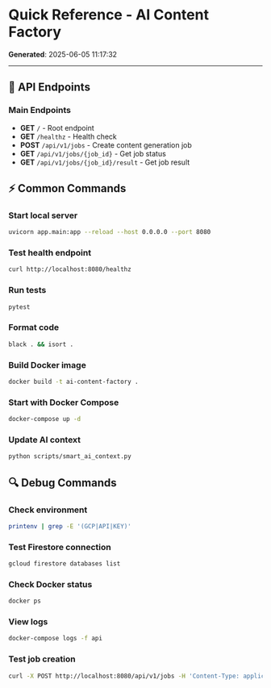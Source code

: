 # Quick Reference - AI Content Factory

**Generated**: 2025-06-05 11:17:32

---

## 🚀 API Endpoints

### Main Endpoints

- **GET** `/` - Root endpoint
- **GET** `/healthz` - Health check
- **POST** `/api/v1/jobs` - Create content generation job
- **GET** `/api/v1/jobs/{job_id}` - Get job status
- **GET** `/api/v1/jobs/{job_id}/result` - Get job result


## ⚡ Common Commands

### Start local server
```bash
uvicorn app.main:app --reload --host 0.0.0.0 --port 8080
```

### Test health endpoint
```bash
curl http://localhost:8080/healthz
```

### Run tests
```bash
pytest
```

### Format code
```bash
black . && isort .
```

### Build Docker image
```bash
docker build -t ai-content-factory .
```

### Start with Docker Compose
```bash
docker-compose up -d
```

### Update AI context
```bash
python scripts/smart_ai_context.py
```

## 🔍 Debug Commands

### Check environment
```bash
printenv | grep -E '(GCP|API|KEY)'
```

### Test Firestore connection
```bash
gcloud firestore databases list
```

### Check Docker status
```bash
docker ps
```

### View logs
```bash
docker-compose logs -f api
```

### Test job creation
```bash
curl -X POST http://localhost:8080/api/v1/jobs -H 'Content-Type: application/json' -d '{"syllabus_text":"Test topic", "options":{}}'
```
